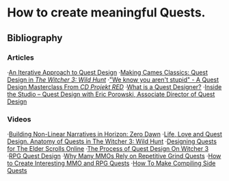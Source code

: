 # How to create meaningful Quests.


## Bibliography
### Articles
·[An Iterative Approach to Quest Design](https://www.gamasutra.com/blogs/NickWitsel/20170320/294081/An_Iterative_Approach_to_Quest_Design.php)
·[Making Cames Classics: Quest Design in _The Witcher 3: Wild Hunt_](http://www.makinggames.biz/feature/quest-design-in-the-witcher-3-wild-hunt,6896.html)
·["We know you aren't stupid" - A Quest Design Masterclass From _CD Projekt RED_](https://www.pcgamesn.com/the-witcher-3-wild-hunt/the-witcher-quest-design-cd-projekt-masterclass)
·[What is a Quest Designer?](http://www.craigmakesgames.com/blog/2016/3/21/what-is-a-quest-designer)
·[Inside the Studio – Quest Design with Eric Porowski, Associate Director of Quest Design](https://assassinscreed.ubisoft.com/game/en-us/news/152-317977-16/inside-the-studio-quest-design-with-eric-porowski-associate-director-of-quest-design)

### Videos
·[Building Non-Linear Narratives in Horizon: Zero Dawn](https://youtu.be/ykPZcG8_mPU)
·[Life, Love and Quest Design. Anatomy of Quests in The Witcher 3: Wild Hunt](https://youtu.be/g5TH9KakBDw)
·[Designing Quests for The Elder Scrolls Online](https://youtu.be/RKBL_9_HaC4)
·[The Process of Quest Design On Witcher 3](https://youtu.be/N-bdlcnXBn8)
·[RPG Quest Design](https://youtu.be/YvBT1tjyE4Q)
·[Why Many MMOs Rely on Repetitive Grind Quests](https://youtu.be/otAkP5VjIv8)
·[How to Create Interesting MMO and RPG Quests](https://youtu.be/ur6GQp5mCYs)
·[How To Make Compiling Side Quests](https://www.youtube.com/watch?v=ecu2I2BBfCk)
